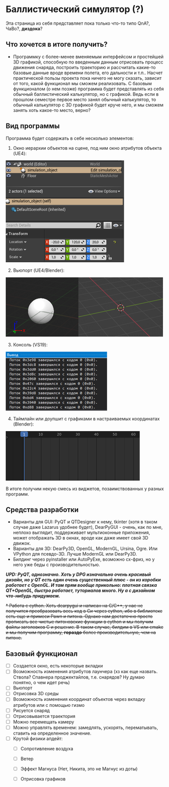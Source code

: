 # Баллистический симулятор (?)
Эта страница из себя представляет пока только что-то типо QnA?, ЧаВо?, __диздока__?

## Что хочется в итоге получить?
- Программку с более-менее вменяемым интерфейсом и простейшей 3D графикой, способную по введенным данным отрисовать процесс движения снаряда, построить траекторию и рассчитать какие-то базовые данные вроде времени полета, его дальности и т.п.. Насчет практической пользы проекта пока ничего не могу сказать, зависит от того, какой функционал мы сможем реализовать. С базовым функционалом (о нем позже) программа будет представлять из себя обычный баллистический калькулятор, но с графикой.
  Ведь если в прошлом семестре первое место занял обычный калькулятор, то обычный калькулятор с 3D графикой будет круче него, и мы сможем занять хоть какое-то место, верно?

## Вид программы
  Программа будет содержать в себе несколько элементов:
1. Окно иерархии объектов на сцене, под ним окно атрибутов объекта (UE4):

![hierarchy](https://github.com/Heldmaster/ballisticsim/blob/main/hierarchy.png)

2. Вьюпорт (UE4/Blender):

![viewport](https://github.com/Heldmaster/ballisticsim/blob/main/viewport.png)

3. Консоль (VS19):

![hierarchy](https://github.com/Heldmaster/ballisticsim/blob/main/console.png)

4. Таймлайн или доупшит с графиками в настраиваемых координатах (Blender):

![timeline](https://github.com/Heldmaster/ballisticsim/blob/main/timeline.png) 
  
В итоге получим некую смесь из виджетов, позаимствованных у разных программ.
  
  
  
  
  
## Средства разработки
* Варианты для GUI: PyQT и QTDesigner к нему, tkinter (хотя в таком случае даже Lazarus удобнее будет), DearPyGUI - очень, как по мне, неплохо выглядит, поддерживает мультиоконные приложения, может отображать 3D в окнах, вроде как даже имеет свой 3D движок.
* Варианты для 3D: DearPy3D, OpenGL, ModernGL, Ursina, Ogre. Или VPython для псевдо-3D. Лучше ModernGL или DearPy3D.
* Билдинг через pyinstaller или AutoPyExe, возможно сх-фриз, но у него уже беды с производительностью.

***UPD: PyQT, однозначно. Хоть у DPG изначально очень красивый дизайн, но у QT есть один очень существенный плюс - он из коробки работает с OpenGL. И там прям вообще прикольно: плотная связка QT+OpenGL, быстро работает, туториалов много. Ну а с дизайном что-нибудь придумаем.***

~~* Работа с cython. Хоть dearpygui и написан на C/C++, у нас не получится преобразовать весь код в Си через cython, ибо в библиотеке есть еще и примеси Pawn и питона. Однако нам достаточно просто прописать все чистые питоновские функции в cython и мы получим файлы заголовков C и решение. В таком случае, билдим в VS или cmake и мы получим программу, __гораздо__ более производительную, чем на питоне.~~


## Базовый функционал
  - [ ] Создается окно, есть некоторые вкладки
  - [ ] Возможность изменения атрибутов лаунчера (хз как еще назвать. Ствола? Спавнера проджектайлов, т.е. снарядов? Ну думаю понятно, о чем идет речь)
  - [ ] Вьюпорт
  - [ ] Отрисовка 3D среды
  - [ ] Возможность изменения координат объектов через вкладку атрибутов или с помощью гизмо
  - [ ] Рисуется снаряд
  - [ ] Отрисовывается траектория
  - [ ] Можно перемещать камеру
  - [ ] Можно управлять временем: замедлять, ускорять, перематывать, ставить на определенное значение.
  - [ ] Крутой физики апдейт:
    - [ ] Сопротивление воздуха
    - [ ] Ветер
    - [ ] Эффект Магнуса (Нет, Никита, это не Магнус из доты)
    - [ ] Отрисовка графиков


